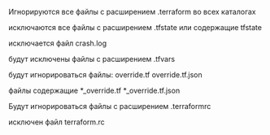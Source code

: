 Игнорируются все файлы с расширением .terraform во всех каталогах

исключаются все файлы с расширением 
.tfstate или содержащие tfstate

исключается файл
crash.log

будут исключены файлы с расширением .tfvars

будут игнорироваться файлы:
override.tf
override.tf.json

файлы содержащие
*_override.tf
*_override.tf.json

Будут игнорироваться файлы с расширением
.terraformrc

исключен файл
terraform.rc
